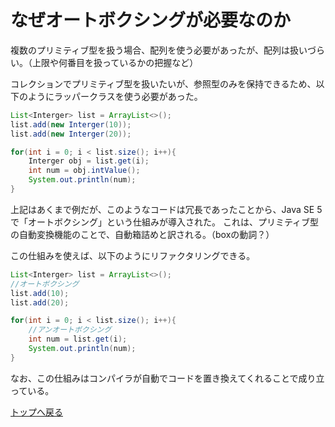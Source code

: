 # なぜオートボクシングが必要なのか

複数のプリミティブ型を扱う場合、配列を使う必要があったが、配列は扱いづらい。（上限や何番目を扱っているかの把握など）

コレクションでプリミティブ型を扱いたいが、参照型のみを保持できるため、以下のようにラッパークラスを使う必要があった。

```java
List<Interger> list = ArrayList<>();
list.add(new Interger(10));
list.add(new Interger(20));

for(int i = 0; i < list.size(); i++){
    Interger obj = list.get(i);
    int num = obj.intValue();
    System.out.println(num);
}
```
上記はあくまで例だが、このようなコードは冗長であったことから、Java SE 5で「オートボクシング」という仕組みが導入された。 これは、プリミティブ型の自動変換機能のことで、自動箱詰めと訳される。（boxの動詞？）

この仕組みを使えば、以下のようにリファクタリングできる。

```java
List<Interger> list = ArrayList<>();
//オートボクシング
list.add(10);
list.add(20);

for(int i = 0; i < list.size(); i++){
    //アンオートボクシング
    int num = list.get(i);
    System.out.println(num);
}
```
なお、この仕組みはコンパイラが自動でコードを置き換えてくれることで成り立っている。

[トップへ戻る](../../../../../../../README.md)